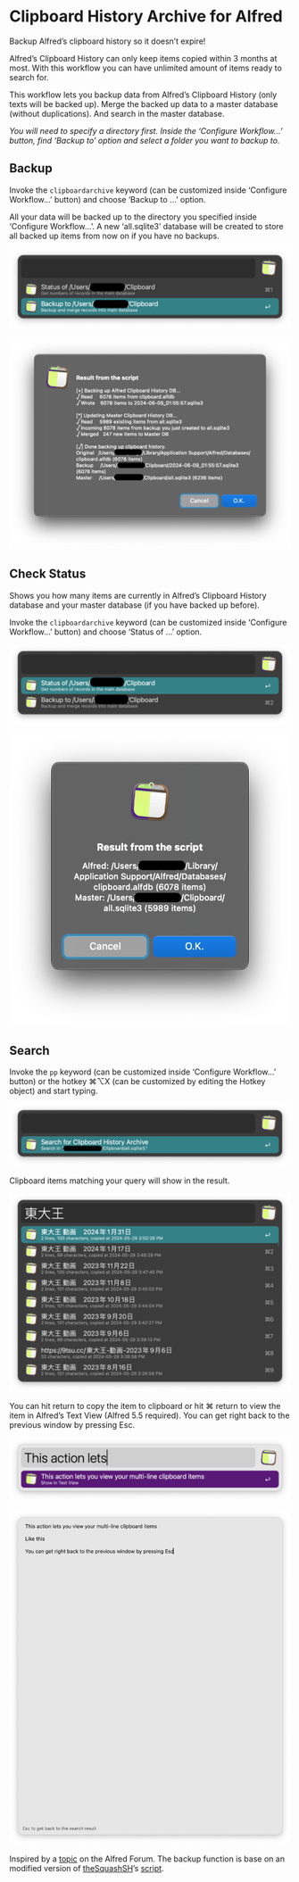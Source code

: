 # Clipboard History Archive for Alfred

Backup Alfred’s clipboard history so it doesn’t expire!

Alfred’s Clipboard History can only keep items copied within 3 months at most. With this workflow you can have unlimited amount of items ready to search for. 

This workflow lets you backup data from Alfred’s Clipboard History (only texts will be backed up). Merge the backed up data to a master database (without duplications). And search in the master database. 

*You will need to specify a directory first. Inside the ‘Configure Workflow…’ button, find ‘Backup to’ option and select a folder you want to backup to.*

## Backup

Invoke the `clipboardarchive` keyword (can be customized inside ‘Configure Workflow…’ button) and choose ‘Backup to …’ option.

All your data will be backed up to the directory you specified inside ‘Configure Workflow…’. A new ‘all.sqlite3’ database will be created to store all backed up items from now on if you have no backups.

![](images/3.png)

![](images/6.png)

## Check Status

Shows you how many items are currently in Alfred’s Clipboard History database and your master database (if you have backed up before).

Invoke the `clipboardarchive` keyword (can be customized inside ‘Configure Workflow…’ button) and choose ‘Status of …’ option.

![](images/4.png)

![](images/5.png)

## Search

Invoke the `pp` keyword (can be customized inside ‘Configure Workflow…’ button) or the hotkey ⌘⌥X (can be customized by editing the Hotkey object) and start typing. 

![](images/1.png)

Clipboard items matching your query will show in the result. 

![](images/2.png)

You can hit return to copy the item to clipboard or hit ⌘ return to view the item in Alfred’s Text View (Alfred 5.5 required). You can get right back to the previous window by pressing Esc.

![](images/7.png)

![](images/8.png)

Inspired by a [topic](https://www.alfredforum.com/topic/10969-keep-clipboard-history-forever/?do=findComment&comment=68859) on the Alfred Forum. The backup function is base on an modified version of [theSquashSH](https://www.alfredforum.com/profile/4058-thesquashsh/)’s [script](https://gist.github.com/pirate/6551e1c00a7c4b0c607762930e22804c).
